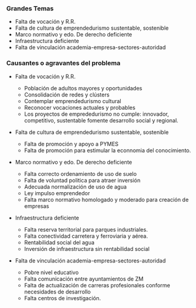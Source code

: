 
### Grandes Temas

* Falta de vocación y R.R.
* Falta de cultura de emprendedurismo sustentable, sostenible
* Marco normativo y edo. De derecho deficiente
* Infraestructura deficiente
* Falta de vinculación academia-empresa-sectores-autoridad

### Causantes o agravantes del problema

* Falta de vocación y R.R.
    * Población de adultos mayores y oportunidades
    * Consolidación de redes y clústers
    * Contemplar emprendedurismo cultural
    * Reconocer vocaciones actuales y probables
    * Los proyectos de emprededurismo no cumple: innovador, competitivo, sustentable fomente desarrollo social y regional.

* Falta de cultura de emprendedurismo sustentable, sostenible
    * Falta de promoción y apoyo a PYMES
    * Falta de promoción para estimular la econnomia del conocimiento.

* Marco normativo y edo. De derecho deficiente
    * Falta correcto ordenamiento de uso de suelo
    * Falta de voluntad politica para atraer inversión
    * Adecuada normalización de uso de agua
    * Ley impulso emprendedor
    * Falta marco normativo homologado y moderado para creación de empresas

* Infraestructura deficiente
    * Falta reserva territorial para parques industriales.
    * Falta conectividad carretera y ferroviaria y aérea.
    * Rentabilidad social del agua
    * Inversión de infraestructura sin rentabilidad social

* Falta de vinculación academia-empresa-sectores-autoridad
    * Pobre nivel educativo
    * Falta comunicación entre ayuntamientos de ZM
    * Falta de actualización de carreras profesionales conforme necesidades de desarrollo
    * Falta centros de investigación.

